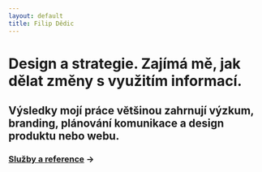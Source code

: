```yaml
---
layout: default
title: Filip Dědic
---
```

#  Design a strategie. Zajímá mě, jak dělat změny s využitím informací.
## Výsledky mojí práce většinou zahrnují výzkum, branding, plánování komunikace a design produktu nebo webu.

### [Služby a reference](/sluzby) →

